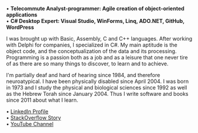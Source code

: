 • **Telecommute Analyst-programmer: Agile creation of object-oriented applications<br>**
• **C# Desktop Expert: Visual Studio, WinForms, Linq, ADO.NET, GitHub, WordPress**

I was brought up with Basic, Assembly, C and C++ languages. After working with Delphi for companies, I specialized in C#. My main aptitude is the object code, and the conceptualization of the data and its processing. Programming is a passion both as a job and as a leisure that one never tire of as there are so many things to discover, to learn and to achieve.

I'm partially deaf and hard of hearing since 1984, and therefore neuroatypical. I have been physically disabled since April 2004. I was born in 1973 and I study the physical and biological sciences since 1992 as well as the Hebrew Torah since January 2004. Thus I write software and books since 2011 about what I learn.

• [LinkedIn Profile](https://linkedin.com/in/ordisoftware)<br>
• [StackOverflow Story](https://stackoverflow.com/users/story/12031933)<br>
• [YouTube Channel](https://www.youtube.com/user/Ordisoftware)

<!--
**Ordisoftware/Ordisoftware** is a ✨ _special_ ✨ repository because its `README.md` (this file) appears on your GitHub profile.

Here are some ideas to get you started:

- 🔭 I’m currently working on ...
- 🌱 I’m currently learning ...
- 👯 I’m looking to collaborate on ...
- 🤔 I’m looking for help with ...
- 💬 Ask me about ...
- 📫 How to reach me: ...
- 😄 Pronouns: ...
- ⚡ Fun fact: ...
-->
